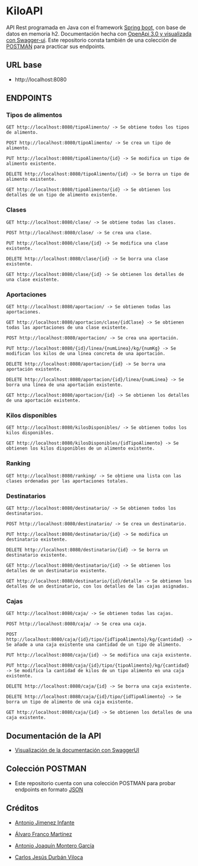 # KiloAPI

API Rest programada en Java con el framework [Spring boot](https://spring.io/projects/spring-boot), con base de datos en memoria h2. Documentación hecha con [OpenApi 3.0 y visualizada con Swagger-ui](https://swagger.io/specification/). Este repositorio consta también de una colección de [POSTMAN](https://www.postman.com/downloads/) para practicar sus endpoints.

## URL base

- http://localhost:8080

## ENDPOINTS

### Tipos de alimentos

```
GET http://localhost:8080/tipoAlimento/ -> Se obtiene todos los tipos de alimento.

POST http://localhost:8080/tipoAlimento/ -> Se crea un tipo de alimento.

PUT http://localhost:8080/tipoAlimento/{id} -> Se modifica un tipo de alimento existente.

DELETE http://localhost:8080/tipoAlimento/{id} -> Se borra un tipo de alimento existente.

GET http://localhost:8080/tipoAlimento/{id} -> Se obtienen los detalles de un tipo de alimento existente.
```

### Clases

```
GET http://localhost:8080/clase/ -> Se obtiene todas las clases.

POST http://localhost:8080/clase/ -> Se crea una clase.

PUT http://localhost:8080/clase/{id} -> Se modifica una clase existente.

DELETE http://localhost:8080/clase/{id} -> Se borra una clase existente.

GET http://localhost:8080/clase/{id} -> Se obtienen los detalles de una clase existente.
```

### Aportaciones

```
GET http://localhost:8080/aportacion/ -> Se obtienen todas las aportaciones.

GET http://localhost:8080/aportacion/clase/{idClase} -> Se obtienen todas las aportaciones de una clase existente.

POST http://localhost:8080/aportacion/ -> Se crea una aportación.

PUT http://localhost:8080/{id}/linea/{numLinea}/kg/{numKg} -> Se modifican los kilos de una línea concreta de una aportación.

DELETE http://localhost:8080/aportacion/{id} -> Se borra una aportación existente.

DELETE http://localhost:8080/aportacion/{id}/linea/{numLinea} -> Se borra una línea de una aportación existente.

GET http://localhost:8080/aportacion/{id} -> Se obtienen los detalles de una aportación existente.
```

### Kilos disponibles

```
GET http://localhost:8080/kilosDisponibles/ -> Se obtienen todos los kilos disponibles.

GET http://localhost:8080/kilosDisponibles/{idTipoAlimento} -> Se obtienen los kilos disponibles de un alimento existente.
```

### Ranking

```
GET http://localhost:8080/ranking/ -> Se obtiene una lista con las clases ordenadas por las aportaciones totales.
```

### Destinatarios

```
GET http://localhost:8080/destinatario/ -> Se obtienen todos los destinatarios.

POST http://localhost:8080/destinatario/ -> Se crea un destinatario.

PUT http://localhost:8080/destinatario/{id} -> Se modifica un destinatario existente.

DELETE http://localhost:8080/destinatario/{id} -> Se borra un destinatario existente.

GET http://localhost:8080/destinatario/{id} -> Se obtienen los detalles de un destinatario existente.

GET http://localhost:8080/destinatario/{id}/detalle -> Se obtienen los detalles de un destinatario, con los detalles de las cajas asignadas.
```

### Cajas

```
GET http://localhost:8080/caja/ -> Se obtienen todas las cajas.

POST http://localhost:8080/caja/ -> Se crea una caja.

POST http://localhost:8080/caja/{id}/tipo/{idTipoAlimento}/kg/{cantidad} -> Se añade a una caja existente una cantidad de un tipo de alimento.

PUT http://localhost:8080/caja/{id} -> Se modifica una caja existente.

PUT http://localhost:8080/caja/{id}/tipo/{tipoAlimento}/kg/{cantidad} -> Se modifica la cantidad de kilos de un tipo alimento en una caja existente.

DELETE http://localhost:8080/caja/{id} -> Se borra una caja existente.

DELETE http://localhost:8080/caja/{id}/tipo/{idTipoAlimento} -> Se borra un tipo de alimento de una caja existente.

GET http://localhost:8080/caja/{id} -> Se obtienen los detalles de una caja existente.
```

## Documentación de la API

- [Visualización de la documentación con SwaggerUI](http://localhost:8080/swagger-ui-apikilo.html)

## Colección POSTMAN

- Este repositorio cuenta con una colección POSTMAN para probar endpoints en formato [JSON](https://github.com/alvarofmk/Kiloapi/blob/master/Kilo.postman_collection.json)

## Créditos

- [Antonio Jimenez Infante](https://github.com/ProgramadorIV)

- [Álvaro Franco Martínez](https://github.com/alvarofmk)

- [Antonio Joaquín Montero García](https://github.com/Antoniomonforma99)

- [Carlos Jesús Durbán Viloca](https://github.com/Durbanban)

